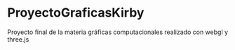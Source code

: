 # ProyectoGraficasKirby
Proyecto final de la materia gráficas computacionales realizado con webgl y three.js

